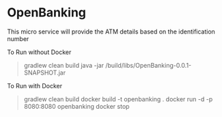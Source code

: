 # OpenBanking
This micro service will provide the ATM details based on the identification number


To Run without Docker

> gradlew clean build
> java -jar /build/libs/OpenBanking-0.0.1-SNAPSHOT.jar

To Run with Docker

> gradlew clean build
> docker build -t openbanking .
> docker run -d -p 8080:8080 openbanking
> docker stop <image-name>